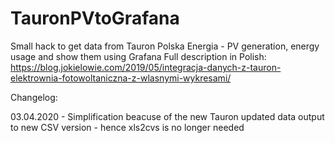 # TauronPVtoGrafana
Small hack to get data from Tauron Polska Energia - PV generation, energy usage and show them using Grafana
Full description in Polish: https://blog.jokielowie.com/2019/05/integracja-danych-z-tauron-elektrownia-fotowoltaniczna-z-wlasnymi-wykresami/

Changelog:

03.04.2020 - Simplification beacuse of the new Tauron updated data output to new CSV version - hence xls2cvs is no longer needed

